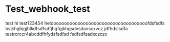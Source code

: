 # Test_webhook_test
test
hi
test123454
heloooooooooooooooooooooooooooooooooooofdsfsdfs
bvjkhghjgjhlkdfsdfsdfjhgfgjkhgsdvsdavscxvcz
jdfhdslsdfa
testrcrccr4abcddfhfydsfsdfsd
fsdfsdfsadxczczx
